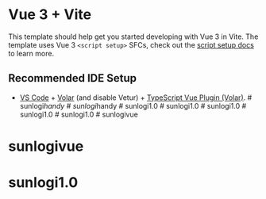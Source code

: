 # Vue 3 + Vite

This template should help get you started developing with Vue 3 in Vite. The template uses Vue 3 `<script setup>` SFCs, check out the [script setup docs](https://v3.vuejs.org/api/sfc-script-setup.html#sfc-script-setup) to learn more.

## Recommended IDE Setup

- [VS Code](https://code.visualstudio.com/) + [Volar](https://marketplace.visualstudio.com/items?itemName=Vue.volar) (and disable Vetur) + [TypeScript Vue Plugin (Volar)](https://marketplace.visualstudio.com/items?itemName=Vue.vscode-typescript-vue-plugin).
#   s u n l o g i _ h a n d y  
 #   s u n l o g i _ h a n d y  
 # sunlogi1.0
#   s u n l o g i 1 . 0  
 #   s u n l o g i 1 . 0  
 #   s u n l o g i 1 . 0  
 #   s u n l o g i 1 . 0  
 # sunlogivue
# sunlogivue
# sunlogi1.0
